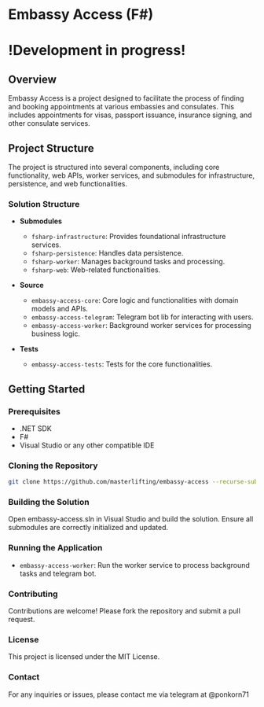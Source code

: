 <!-- @format -->

# Embassy Access (F#)

# !Development in progress!

## Overview

Embassy Access is a project designed to facilitate the process of finding and booking appointments at various embassies and consulates. This includes appointments for visas, passport issuance, insurance signing, and other consulate services.

## Project Structure

The project is structured into several components, including core functionality, web APIs, worker services, and submodules for infrastructure, persistence, and web functionalities.

### Solution Structure

- **Submodules**

  - `fsharp-infrastructure`: Provides foundational infrastructure services.
  - `fsharp-persistence`: Handles data persistence.
  - `fsharp-worker`: Manages background tasks and processing.
  - `fsharp-web`: Web-related functionalities.

- **Source**

  - `embassy-access-core`: Core logic and functionalities with domain models and APIs.
  - `embassy-access-telegram`: Telegram bot lib for interacting with users.
  - `embassy-access-worker`: Background worker services for processing business logic.

- **Tests**
  - `embassy-access-tests`: Tests for the core functionalities.

## Getting Started

### Prerequisites

- .NET SDK
- F#
- Visual Studio or any other compatible IDE

### Cloning the Repository

```bash
git clone https://github.com/masterlifting/embassy-access --recurse-submodules
```

### Building the Solution

Open embassy-access.sln in Visual Studio and build the solution. Ensure all submodules are correctly initialized and updated.

### Running the Application

- `embassy-access-worker`: Run the worker service to process background tasks and telegram bot.

### Contributing

Contributions are welcome! Please fork the repository and submit a pull request.

### License

This project is licensed under the MIT License.

### Contact

For any inquiries or issues, please contact me via telegram at @ponkorn71
